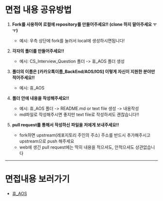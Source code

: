 # 면접 내용 공유방법 

1. **Fork를 사용하여 로컬에 repository를 만들어주세요‼️ (clone 하지 말아주세요 ㅜㅜ)**

   - 예시: 우측 상단에 fork를 눌러서 local에 생성하시면됩니다! 

2. **각자의 폴더를 만들어주세요‼️**
    - 예시: CS_Interview_Question 폴더 -> 휴_AOS 폴더 생성 

3. **폴더의 이름은 [카카오톡이름_BackEnd/AOS/IOS] 이렇게 자신이 지원한 분야만 적어주세요‼️**
    - 예시: 휴_AOS

4. **폴더 안에 내용을 작성해주세요‼️**
    - 예시:  휴_AOS 폴더 -> README.md or text file 생성 -> 내용작성 
    - md파일로 작성해주시면 좋지만 text file로 작성하셔도 괜찮습니다‼️

5. **pull request를 통해서 작성하신 파일을 저에게 보내주세요‼️**
    - fork하면 upstream(레포지토리 주인의 주소) 주소를 반드시 추가해주시고 upstream으로 push 해주세요
    - web에 생긴 pull request에는 딱히 내용을 적으셔도, 안적으셔도 상관없습니다

    

------



# 면접내용 보러가기

- [휴_AOS](https://github.com/tjrkdgnl/CS_Interview_Question/tree/main/%ED%9C%B4_AOS#readme)
